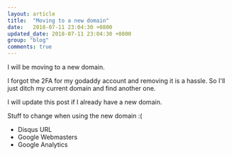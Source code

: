 ```yaml
---
layout: article
title:  "Moving to a new domain"
date:   2018-07-11 23:04:30 +0800
updated_date: 2018-07-11 23:04:30 +0800
group: "blog"
comments: true
---
```

I will be moving to a new domain.

I forgot the 2FA for my godaddy account and removing it is a hassle. So I'll just ditch my current domain and find another one.

I will update this post if I already have a new domain.

Stuff to change when using the new domain :(

* Disqus URL
* Google Webmasters
* Google Analytics
